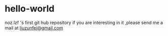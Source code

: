 # hello-world
noz.lzf 's first git hub repository 
if you are interesting in it ,please send me a mail at liuzunfei@gmail.com 
